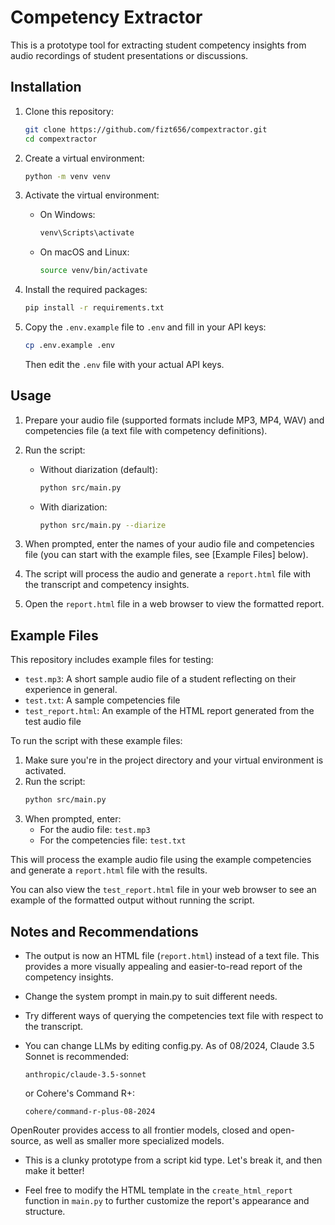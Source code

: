 # Competency Extractor

This is a prototype tool for extracting student competency insights from audio recordings of student presentations or discussions.

## Installation

1. Clone this repository:
   ```bash
   git clone https://github.com/fizt656/compextractor.git
   cd compextractor
   ```

2. Create a virtual environment:
   ```bash
   python -m venv venv
   ```

3. Activate the virtual environment:
   - On Windows:
     ```bash
     venv\Scripts\activate
     ```
   - On macOS and Linux:
     ```bash
     source venv/bin/activate
     ```

4. Install the required packages:
   ```bash
   pip install -r requirements.txt
   ```

5. Copy the `.env.example` file to `.env` and fill in your API keys:
   ```bash
   cp .env.example .env
   ```
   Then edit the `.env` file with your actual API keys.

## Usage

1. Prepare your audio file (supported formats include MP3, MP4, WAV) and competencies file (a text file with competency definitions).

2. Run the script:
   - Without diarization (default):
     ```bash
     python src/main.py
     ```
   - With diarization:
     ```bash
     python src/main.py --diarize
     ```

3. When prompted, enter the names of your audio file and competencies file (you can start with the example files, see [Example Files] below).

4. The script will process the audio and generate a `report.html` file with the transcript and competency insights.

5. Open the `report.html` file in a web browser to view the formatted report.

## Example Files

This repository includes example files for testing:

- `test.mp3`: A short sample audio file of a student reflecting on their experience in general.
- `test.txt`: A sample competencies file
- `test_report.html`: An example of the HTML report generated from the test audio file

To run the script with these example files:

1. Make sure you're in the project directory and your virtual environment is activated.
2. Run the script:
   ```bash
   python src/main.py
   ```
3. When prompted, enter:
   - For the audio file: `test.mp3`
   - For the competencies file: `test.txt`

This will process the example audio file using the example competencies and generate a `report.html` file with the results.

You can also view the `test_report.html` file in your web browser to see an example of the formatted output without running the script.

## Notes and Recommendations

- The output is now an HTML file (`report.html`) instead of a text file. This provides a more visually appealing and easier-to-read report of the competency insights.

- Change the system prompt in main.py to suit different needs.  

- Try different ways of querying the competencies text file with respect to the transcript.

- You can change LLMs by editing config.py. As of 08/2024, Claude 3.5 Sonnet is recommended:

  ```
  anthropic/claude-3.5-sonnet
  ``` 

  or Cohere's Command R+: 
  ```
  cohere/command-r-plus-08-2024
  ```

OpenRouter provides access to all frontier models, closed and open-source, as well as smaller more specialized models.

- This is a clunky prototype from a script kid type. Let's break it, and then make it better!

- Feel free to modify the HTML template in the `create_html_report` function in `main.py` to further customize the report's appearance and structure.